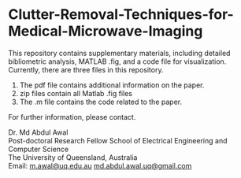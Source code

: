 # Clutter-Removal-Techniques-for-Medical-Microwave-Imaging
This repository contains supplementary materials, including detailed bibliometric analysis, MATLAB .fig, and a code file for visualization.
Currently, there are three files in this repository. 

1. The pdf file contains additional information on the paper.
2. zip files contain all Matlab .fig files
3. The .m file contains the code related to the paper.

For further information, please contact. 



Dr. Md Abdul Awal                                                                                                                                             
Post-doctoral Research Fellow                                                                                                                          School of Electrical Engineering and Computer Science                                                                                                        
The University of Queensland, Australia                                                                                                                      
Email: m.awal@uq.edu.au                                                                                                                                      md.abdul.awal.uq@gmail.com

